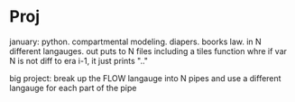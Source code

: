 # Proj


january: python. compartmental modeling. diapers. boorks law. in N different langauges. out puts to N files including a tiles function whre if var N is not diff to era i-1, it just prints ".."

big project: break up the FLOW langauge into N pipes and use a different langauge for each part of the pipe
